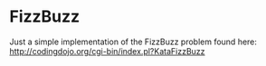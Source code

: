 # FizzBuzz

Just a simple implementation of the FizzBuzz problem found here: http://codingdojo.org/cgi-bin/index.pl?KataFizzBuzz
